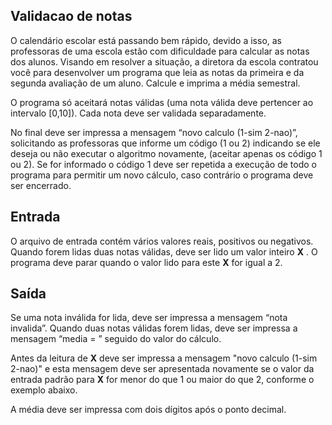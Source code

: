 ## Validacao de notas



O calendário escolar está passando bem rápido, devido a isso, as professoras de uma escola estão com dificuldade para calcular as notas  dos alunos. Visando em resolver a situação, a diretora da escola  contratou você para desenvolver um programa que leia as notas da  primeira e da segunda avaliação de um aluno. Calcule e imprima a média  semestral.

O programa só aceitará notas válidas (uma nota válida deve pertencer  ao intervalo [0,10]). Cada nota deve ser validada separadamente.

No final deve ser impressa a mensagem “novo calculo (1-sim 2-nao)”,  solicitando as professoras que informe um código (1 ou 2) indicando se  ele deseja ou não executar o algoritmo novamente, (aceitar apenas os  código 1 ou 2). Se for informado o código 1 deve ser repetida a execução de todo o programa para permitir um novo cálculo, caso contrário o  programa deve ser encerrado.

## Entrada

O arquivo de entrada contém vários valores reais, positivos ou  negativos. Quando forem lidas duas notas válidas, deve ser lido um valor inteiro  **X** . O programa deve parar quando o valor lido para este **X** for igual a 2.

## Saída

Se uma nota inválida for lida, deve ser impressa a mensagem “nota  invalida”. Quando duas notas válidas forem lidas, deve ser impressa a  mensagem “media = ” seguido do valor do cálculo.

Antes da leitura de **X** deve ser impressa a mensagem  "novo calculo (1-sim 2-nao)" e esta mensagem deve ser apresentada  novamente se o valor da entrada padrão para **X** for menor do que 1 ou maior do que 2, conforme o exemplo abaixo.

A média deve ser impressa com dois dígitos após o ponto decimal.